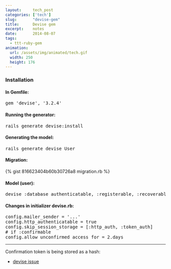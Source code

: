 ```yaml
---
layout:     tech_post
categories: ['tech']
slug:       "devise-gem"
title:      Devise gem
excerpt:    notes
date:       2014-08-07
tags:
  - ttt-ruby-gem
animation:
  url: /assets/img/animated/tech.gif
  width: 250
  height: 176  
---
```


### Installation

#### In Gemfile:

<pre>gem 'devise', '3.2.4'</pre>

#### Running the generator:

<pre>rails generate devise:install</pre>

#### Generating the model:

<pre>rails generate devise User</pre>

#### Migration:

{% gist 816623404b60b30726a8 migration.rb %}

#### Model (user):

<pre>devise :database_authenticatable, :registerable, :recoverable, :rememberable, :trackable, :validatable, :confirmable</pre>

#### Changes in initializer devise.rb:

<pre>config.mailer_sender = '...'
config.http_authenticatable = true
config.skip_session_storage = [:http_auth, :token_auth]
# if :confirmable
config.allow_unconfirmed_access_for = 2.days</pre>

***

Confirmation token is being stored as a hash:

- <a href="https://github.com/plataformatec/devise/issues/2615">devise issue</a>

